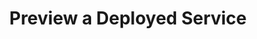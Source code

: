 ---
title: Preview a Deployed Service
manualLinkRelRef: "reference/deployment/config-preview-link.md"
exclude_search: true
weight: 10
description: >
  Preview a deployed service by configuring a temporary preview link for testing.
---